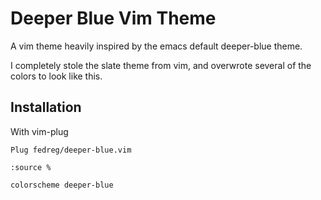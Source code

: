 # Deeper Blue Vim Theme

A vim theme heavily inspired by the emacs default deeper-blue theme.

I completely stole the slate theme from vim, and overwrote several of the colors to look like this.

## Installation

With vim-plug

```
Plug fedreg/deeper-blue.vim
```
```
:source %
```
```
colorscheme deeper-blue
```

